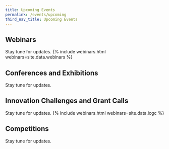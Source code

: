 ```yaml
---
title: Upcoming Events
permalink: /events/upcoming
third_nav_title: Upcoming Events
---
```

## Webinars
Stay tune for updates.
{% include webinars.html webinars=site.data.webinars %}
  
## Conferences and Exhibitions
Stay tune for updates.

## Innovation Challenges and Grant Calls
Stay tune for updates.
{% include webinars.html webinars=site.data.icgc %}

## Competitions
Stay tune for updates.